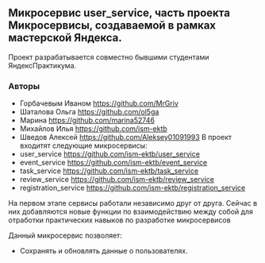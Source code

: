 ## Микросервис user_service, часть проекта Микросервисы, создаваемой в рамках мастерской Яндекса.
Проект разрабатывается совместно бывшими студентами ЯндексПрактикума.
### Авторы
- Горбачевым Иваном https://github.com/MrGriv
- Шаталова Ольга https://github.com/ol5ga
- Марина https://github.com/marina52746
- Михайлов Илья https://github.com/ism-ektb
- Шведов Алексей https://github.com/Aleksey01091993
В проект входитят следующие микросервисы:
- user_service https://github.com/ism-ektb/user_service
- event_service https://github.com/ism-ektb/event_service
- task_service https://github.com/ism-ektb/task_service
- review_service https://github.com/ism-ektb/review_service
- registration_service https://github.com/ism-ektb/registration_service

На первом этапе сервисы работали независимо друг от друга. Сейчас в них добавляются новые функции по взаимодействию между собой для отработки практических навыков по разработке микросервисов

Данный микросервис позволяет: 
- Сохранять и обновлять данные о пользователях.
